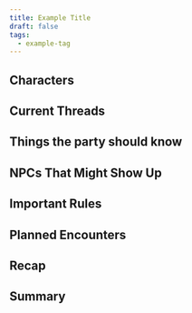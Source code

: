 ```yaml
---
title: Example Title
draft: false
tags:
  - example-tag
---
```

## Characters

## Current Threads




## Things the party should know

## NPCs That Might Show Up

## Important Rules

## Planned Encounters

## Recap

## Summary
